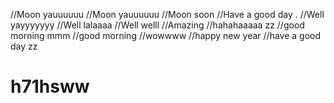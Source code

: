 //Moon yauuuuuu
//Moon yauuuuuu
//Moon soon
//Have a good day .
//Well yayyyyyyy
//Well lalaaaa
//Well welll
//Amazing
//hahahaaaaa zz
//good morning mmm
//good morning
//wowwww
//happy new year
//have a good day zz
# h71hsww

